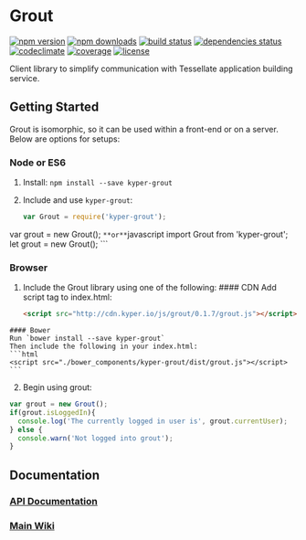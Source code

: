 # Grout

[![npm version](https://img.shields.io/npm/v/kyper-grout.svg?style=flat-square)](https://www.npmjs.com/package/kyper-grout)
[![npm downloads](https://img.shields.io/npm/dm/kyper-grout.svg?style=flat-square)](https://www.npmjs.com/package/kyper-grout)
[![build status](https://img.shields.io/travis/KyperTech/grout/master.svg?style=flat-square)](https://travis-ci.org/KyperTech/grout)
[![dependencies status](https://img.shields.io/david/KyperTech/grout/master.svg?style=flat-square)](https://david-dm.org/KyperTech/grout)
[![codeclimate](https://img.shields.io/codeclimate/github/KyperTech/grout.svg?style=flat-square)](https://codeclimate.com/github/KyperTech/grout)
[![coverage](https://img.shields.io/codeclimate/coverage/github/KyperTech/grout.svg?style=flat-square)](https://codeclimate.com/github/KyperTech/grout)
[![license](https://img.shields.io/npm/l/kyper-grout.svg?style=flat-square)](https://github.com/KyperTech/grout/blob/master/LICENSE)

Client library to simplify communication with Tessellate application building service.

## Getting Started

Grout is isomorphic, so it can be used within a front-end or on a server. Below are options for setups:

### Node or ES6
1. Install:
    `npm install --save kyper-grout`

2. Include and use `kyper-grout`:

    ```javascript
    var Grout = require('kyper-grout');
  var grout = new Grout();
    ```
    **or**
    ```javascript
  import Grout from 'kyper-grout';
  let grout = new Grout();
    ```

### Browser
  1. Include the Grout library using one of the following:
    #### CDN
    Add script tag to index.html:

      ```html
      <script src="http://cdn.kyper.io/js/grout/0.1.7/grout.js"></script>
      ```

    #### Bower
    Run `bower install --save kyper-grout`
    Then include the following in your index.html:
    ```html
    <script src="./bower_components/kyper-grout/dist/grout.js"></script>
    ```
  2. Begin using grout:
  ```javascript
  var grout = new Grout();
  if(grout.isLoggedIn){
    console.log('The currently logged in user is', grout.currentUser);
  } else {
    console.warn('Not logged into grout');
  }
  ```

## Documentation

### [API Documentation](https://github.com/KyperTech/grout/wiki/API-Documentation)

### [Main Wiki](https://github.com/KyperTech/grout/wiki)
